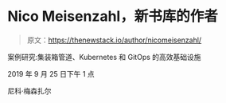 # Nico Meisenzahl，新书库的作者

> 原文：<https://thenewstack.io/author/nicomeisenzahl/>

案例研究:集装箱管道、Kubernetes 和 GitOps 的高效基础设施

2019 年 9 月 25 日下午 1 点

尼科·梅森扎尔